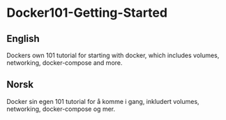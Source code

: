 # Docker101-Getting-Started
## English
Dockers own 101 tutorial for starting with docker, which includes volumes, networking, docker-compose and more. 

## Norsk 
Docker sin egen 101 tutorial for å komme i gang, inkludert volumes, networking, docker-compose og mer.
